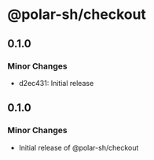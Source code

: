 # @polar-sh/checkout

## 0.1.0

### Minor Changes

- d2ec431: Initial release

## 0.1.0

### Minor Changes

- Initial release of @polar-sh/checkout
